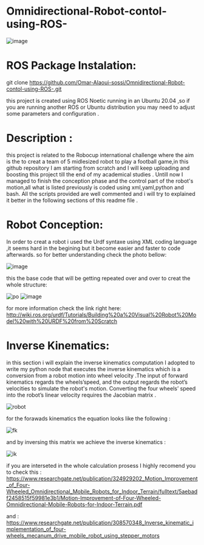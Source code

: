 # Omnidirectional-Robot-contol-using-ROS-

   ![image](https://user-images.githubusercontent.com/91972670/174865626-2edb3505-2600-4497-8e95-7cce75de9c61.png)
   

# ROS Package Instalation: 

git clone https://github.com/Omar-Alaoui-sossi/Omnidirectional-Robot-contol-using-ROS-.git

this project is created using ROS Noetic running in an Ubuntu 20.04 ,so if you are running another ROS or Ubuntu distribution you may need to adjust some parameters and configuration .

# Description :

this project is related to the Robocup international challenge where the aim is the to creat a team of 5 midlesized robot to play a football game,in this github repository I am starting from scratch and I will keep uploading and boosting this project till the end of my academical studies .
Untill now I managed to finish the conception phase and the control part of the robot's motion,all what is listed previously is coded using xml,yaml,python and bash. 
All the scripts provided are well commented and i will try to explained it better in the following sections of this readme file .

# Robot Conception:

In order to creat a robot i used the Urdf syntaxe using XML coding language ,it seems hard in the begining but it become easier and faster to code afterwards.
so for better understanding check the photo bellow: 

![image](https://user-images.githubusercontent.com/91972670/174816082-ed457922-fb27-4344-b72e-b7fde29c23d8.png)

this the base code that will be getting repeated over and over to creat the whole structure:

![po](https://user-images.githubusercontent.com/91972670/174818882-c24351d8-38d6-4045-bdd5-88d5cbae8ff4.png)
![image](https://user-images.githubusercontent.com/91972670/174817212-23c12200-475f-4413-95f1-e17c7cebdbe5.png)

for more information check the link right here: http://wiki.ros.org/urdf/Tutorials/Building%20a%20Visual%20Robot%20Model%20with%20URDF%20from%20Scratch

# Inverse Kinematics:

in this section i will explain the inverse kinematics computation I adopted to write my python node that executes the inverse kinematics which is a conversion from a robot motion into wheel velocity .The input of forward kinematics regards the wheels’speed, and the output regards the robot’s velocities 
 to simulate the robot's motion. Converting the four wheels’ speed into the robot’s linear velocity requires the Jacobian matrix . 
 
   ![robot](https://user-images.githubusercontent.com/91972670/174830808-97bcdd66-9d69-4114-8dfd-92ae6f779585.PNG)

for the forawads kinematics the equation looks like the following :

   ![fk](https://user-images.githubusercontent.com/91972670/174830621-9d3207a2-8412-405a-bef7-8d2603910b15.PNG)

and by inversing this matrix we achieve the inverse kinematics :

   ![ik](https://user-images.githubusercontent.com/91972670/174830730-cf24af80-af49-4b10-83bb-2a9dc060c8b3.png)
   
if you are interseted in the whole calculation prosess I highly recomend you to check this : https://www.researchgate.net/publication/324929202_Motion_Improvement_of_Four-Wheeled_Omnidirectional_Mobile_Robots_for_Indoor_Terrain/fulltext/5aebadf2458515f59981e3b1/Motion-Improvement-of-Four-Wheeled-Omnidirectional-Mobile-Robots-for-Indoor-Terrain.pdf

and : https://www.researchgate.net/publication/308570348_Inverse_kinematic_implementation_of_four-wheels_mecanum_drive_mobile_robot_using_stepper_motors
